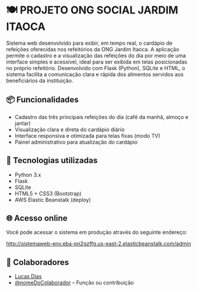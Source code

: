 # 🍽️ PROJETO ONG SOCIAL JARDIM ITAOCA

Sistema web desenvolvido para exibir, em tempo real, o cardápio de refeições oferecidas nos refeitórios da ONG Jardim Itaoca. A aplicação permite o cadastro e a visualização das refeições do dia por meio de uma interface simples e acessível, ideal para ser exibida em telas posicionadas no próprio refeitório. Desenvolvido com Flask (Python), SQLite e HTML, o sistema facilita a comunicação clara e rápida dos alimentos servidos aos beneficiários da instituição.


## 📦 Funcionalidades

- Cadastro das três principais refeições do dia (café da manhã, almoço e jantar)
- Visualização clara e direta do cardápio diário
- Interface responsiva e otimizada para telas fixas (modo TV)
- Painel administrativo para atualização do cardápio


## 🚀 Tecnologias utilizadas

- Python 3.x
- Flask
- SQLite
- HTML5 + CSS3 (Bootstrap)
- AWS Elastic Beanstalk (deploy)

## 🌐 Acesso online

Você pode acessar o sistema em produção através do seguinte endereço:

http://sistemaweb-env.eba-pn2gzffg.us-east-2.elasticbeanstalk.com/admin

## 👥 Colaboradores

- [Lucas Dias](https://github.com/cyberlucasdias)
- [@nomeDoColaborador](https://github.com/nomeDoColaborador) – Função ou contribuição
